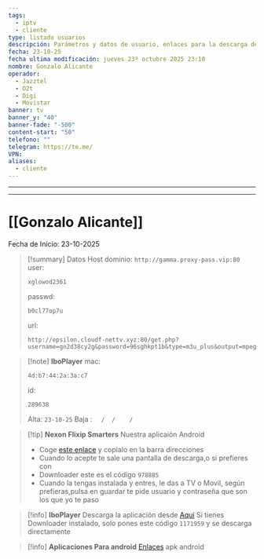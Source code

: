 ```yaml
---
tags:
  - iptv
  - cliente
type: listado usuarios
descripción: Parámetros y datos de usuario, enlaces para la descarga de las aplicaciones para android principalmente
fecha: 23-10-25
fecha ultima modificación: jueves 23º octubre 2025 23:10
nombre: Gonzalo Alicante
operador:
  - Jazztel 
  - O2t
  - Digi
  - Movistar
banner: tv
banner_y: "40"
banner-fade: "-500"
content-start: "50"
telefono: ""
telegram: https://te.me/
VPN:
aliases:
  - cliente
---
```


---
---

# [[Gonzalo Alicante]]



 Fecha de Inicio: 23-10-2025







>[!summary] Datos Host
>dominio: `http://gamma.proxy-pass.vip:80`
>user:
>``` 
>xglowod2361
>```
>passwd: 
>```
>b0cl77op7u
>```
>url: 
>```
>http://epsilon.cloudf-nettv.xyz:80/get.php?username=gn2d38cy2g&password=96sghkpt1b&type=m3u_plus&output=mpegts
>```


>[!note] **IboPlayer**
>mac: 
> ```
> 4d:b7:44:2a:3a:c7
> ``` 
>id:
>```
> 289638
> ```
> 
> Alta: `23-10-25`
> Baja : `  /  /    /`



>[!tip] **Nexon Flixip Smarters**
>Nuestra aplicaión Android
>- Coge [este enlace](http://sw-apps.net/sw_nexon/Android%20App/NEXON_FLIXIP_Smarters.apk) y copialo en la barra direcciones
>- Cuando lo acepte te sale una pantalla de descarga,o si prefieres con
>- Downloader este es el código `978885` 
>- Cuando la tengas instalada y entres, le das a TV o Movil, según prefieras,pulsa en guardar te pide usuario y contraseña que son los que yo te paso

>[!info] **IboPlayer**
>Descarga la aplicación desde  [Aqui](http://ibodesk.com/iboupdate.apk)
Si tienes Downloader instalado, solo pones este código  `1171959` y se descarga directamente


 >[!info] **Aplicaciones Para android**
 >[Enlaces](http://sw-apps.net/sw_nexon/Android%20App/NEXON-CODE-DOWNLOADER.txt) apk android
